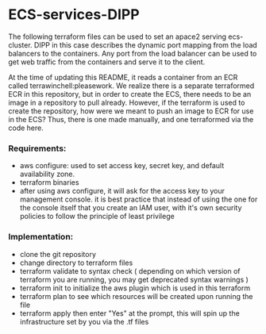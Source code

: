 # ECS-services-DIPP

The following terraform files can be used to set an apace2 serving ecs-cluster.
DIPP in this case describes the dynamic port mapping from the load balancers to the containers.
Any port from the load balancer can be used to get web traffic from the containers and serve it to the client.

At the time of updating this README, it reads a container from an ECR called terrawinchell:pleasework.
We realize there is a separate terraformed ECR in this repository, but in order to create the ECS, there needs to be an image in a repository to pull already.
However, if the terraform is used to create the repository, how were we meant to push an image to ECR for use in the ECS?
Thus, there is one made manually, and one terraformed via the code here.

### Requirements:
- aws configure: used to set access key, secret key, and default availability zone.
- terraform binaries
- after using aws configure, it will ask for the access key to your management console. it is best practice that instead of using the one for the console itself that you create an IAM user, with it's own security policies to follow the principle of least privilege

### Implementation:
- clone the git repository
- change directory to terraform files
- terraform validate to syntax check ( depending on which version of terraform you are running, you may get deprecated syntax warnings )
- terraform init to initialize the aws plugin which is used in this terraform
- terraform plan to see which resources will be created upon running the file
- terraform apply then enter "Yes" at the prompt, this will spin up the infrastructure set by you via the .tf files
